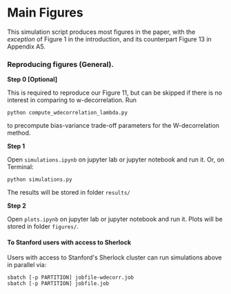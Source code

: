 # Main Figures

This simulation script produces most figures in the paper, with the _exception_ of Figure 1 in the introduction, and its counterpart Figure 13 in Appendix A5.


### Reproducing figures (General).

**Step 0 [Optional]**

This is required to reproduce our Figure 11, but can be skipped if there is no interest in comparing to w-decorrelation. Run
```
python compute_wdecorrelation_lambda.py
```
to precompute bias-variance trade-off parameters for the W-decorrelation method. 

**Step 1**

Open `simulations.ipynb` on jupyter lab or jupyter notebook and run it. Or, on Terminal:
```
python simulations.py
```
The results will be stored in folder `results/`

**Step 2**

Open `plots.ipynb` on jupyter lab or jupyter notebook and run it. Plots will be stored in folder `figures/`.



#### To Stanford users with access to Sherlock

Users with access to Stanford's Sherlock cluster can run simulations above in parallel via:
```
sbatch [-p PARTITION] jobfile-wdecorr.job
sbatch [-p PARTITION] jobfile.job
```
